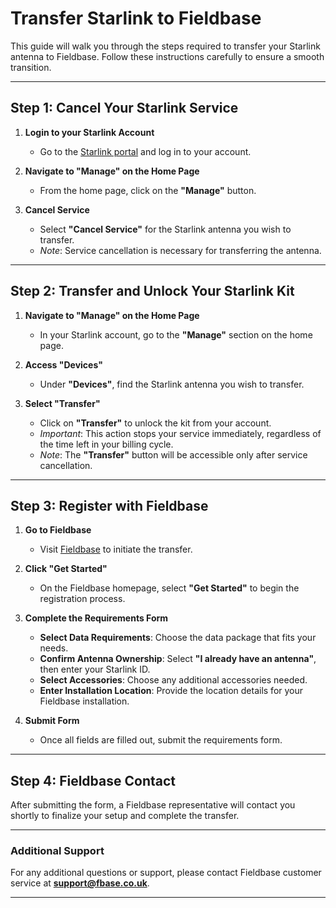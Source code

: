 # Transfer Starlink to Fieldbase

This guide will walk you through the steps required to transfer your Starlink antenna to Fieldbase. Follow these instructions carefully to ensure a smooth transition.

---

## Step 1: Cancel Your Starlink Service

1. **Login to your Starlink Account**  
   - Go to the [Starlink portal](https://www.starlink.com/) and log in to your account.

2. **Navigate to "Manage" on the Home Page**  
   - From the home page, click on the **"Manage"** button.

3. **Cancel Service**  
   - Select **"Cancel Service"** for the Starlink antenna you wish to transfer.  
   - *Note*: Service cancellation is necessary for transferring the antenna.

---

## Step 2: Transfer and Unlock Your Starlink Kit

1. **Navigate to "Manage" on the Home Page**  
   - In your Starlink account, go to the **"Manage"** section on the home page.

2. **Access "Devices"**  
   - Under **"Devices"**, find the Starlink antenna you wish to transfer.

3. **Select "Transfer"**  
   - Click on **"Transfer"** to unlock the kit from your account.  
   - *Important*: This action stops your service immediately, regardless of the time left in your billing cycle.  
   - *Note*: The **"Transfer"** button will be accessible only after service cancellation.

---

## Step 3: Register with Fieldbase

1. **Go to Fieldbase**  
   - Visit [Fieldbase](https://starlink.fbase.co.uk) to initiate the transfer.

2. **Click "Get Started"**  
   - On the Fieldbase homepage, select **"Get Started"** to begin the registration process.

3. **Complete the Requirements Form**  
   - **Select Data Requirements**: Choose the data package that fits your needs.  
   - **Confirm Antenna Ownership**: Select **"I already have an antenna"**, then enter your Starlink ID.  
   - **Select Accessories**: Choose any additional accessories needed.  
   - **Enter Installation Location**: Provide the location details for your Fieldbase installation.

4. **Submit Form**  
   - Once all fields are filled out, submit the requirements form.

---

## Step 4: Fieldbase Contact

After submitting the form, a Fieldbase representative will contact you shortly to finalize your setup and complete the transfer.

---

### Additional Support

For any additional questions or support, please contact Fieldbase customer service at **[support@fbase.co.uk](mailto:support@fbase.co.uk)**.

---

